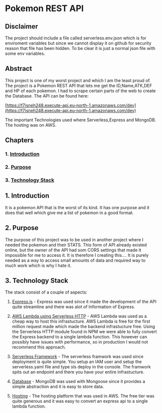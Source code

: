 
  

# Pokemon REST API

  
## Disclaimer
  
The project should include a file called serverless.env.json which is for enviroment variables but since we cannot display it on github for security reason that file has been hidden. To be clear it is just a normal json file with some env variables.
  

## Abstract
This project is one of my worst project and which I am the least proud of. The project is a Pokemon REST API that lets me get the ID,Name,ATK,DEF and HP of each pokemon. I had to scrape certain parts of the web to create the Database. The API can be found here:


[https://f7isneh248.execute-api.eu-north-1.amazonaws.com/dev](https://f7isneh248.execute-api.eu-north-1.amazonaws.com/dev)

The important Technologies used where Serverless,Express and MongoDB. The hosting was on AWS.

  

## Chapters

  

  

### 1. [Introduction](#1-introduction-1)

  

### 2. [Purpose](#2-purpose-1)

  

### 3. [Technology Stack](#3-technology-stack-1)

  

  

  

## 1. Introduction

It is a pokemon API that is the worst of its kind. It has one purpose and it does that well which give me a list of pokemon in a good format.

## 2. Purpose

The purpose of this project was to be used in another project where I needed the pokemon and their STATS. This form of API already existed online, but the owner of the API had som CORS settings that made it impossible for me to access it. It is therefore I
creating this.... It is purely needed as a way to access small amounts of data and required way to much work which is why I hate it. 
  

## 3. Technology Stack

  

The stack consist of a couple of aspects:

1. [Express.js](https://expressjs.com/) - Express was used since it made the development of the API quite streamline and there was alot of Information of Express.

  

2. [AWS Lambda using Serverless HTTP](https://www.npmjs.com/package/serverless-http) - AWS Lambda was used as a cheap way to host this infrastucture. AWS Lambda is free for the first million request made which made the backend infrastucture free. Using the Serverless HTTP module found in NPM we were able to fully convert the Express backend to a single lambda function. This however can possibly have issues with performance, so in production I would not recommend this approach.

  

3. [Serverless Framework](https://serverless.com/) - The serverless framwork was used since deployment is quite simple. You setup an IAM user and setup the serverless.yaml file and type sls deploy in the console. The framwork spits out an endpoint and there you have your entire infrastucture.

  

4. [Database](https://www.mongodb.com/) - MongoDB was used with Mongoose since it provides a simple abstraction and it is easy to store data.

5. [Hosting](https://aws.amazon.com/) - The hosting platform that was used in AWS. The free tier was quite generous and it was easy to convert an express api to a single lambda function.

